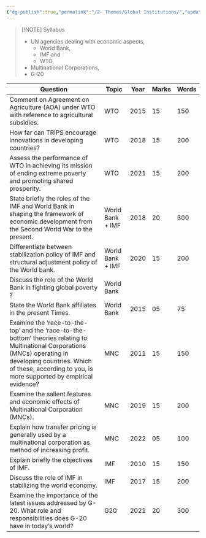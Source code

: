 ```yaml
---
{"dg-publish":true,"permalink":"/2- Themes/Global Institutions/","updated":"2025-01-01T21:15:12.963+05:30"}
---
```




> [!NOTE] Syllabus
> - UN agencies dealing with economic aspects,
> 	- World Bank, 
> 	- IMF and 
> 	- WTO, 
> - Multinational Corporations,
> - G-20

| Question                                                                                                                                                                                                                        | Topic            | Year | Marks | Words |
| ------------------------------------------------------------------------------------------------------------------------------------------------------------------------------------------------------------------------------- | ---------------- | ---- | ----- | ----- |
| Comment on Agreement on Agriculture (AOA) under WTO with reference to agricultural subsidies.                                                                                                                                   | WTO              | 2015 | 15    | 150   |
| How far can TRIPS encourage innovations in developing countries?                                                                                                                                                                | WTO              | 2018 | 15    | 200   |
| Assess the performance of WTO in achieving its mission of ending extreme poverty and promoting shared prosperity.                                                                                                               | WTO              | 2021 | 15    | 200   |
| State briefly the roles of the IMF and World Bank in shaping the framework of economic development from the Second World War to the present.                                                                                    | World Bank + IMF | 2018 | 20    | 300   |
| Differentiate between stabilization policy of IMF and structural adjustment policy of the World bank.                                                                                                                           | World Bank + IMF | 2020 | 15    | 200   |
| Discuss the role of the World Bank in fighting global poverty ?                                                                                                                                                                 | World Bank       |      |       |       |
| State the World Bank affiliates in the present Times.                                                                                                                                                                           | World Bank       | 2015 | 05    | 75    |
| Examine the ‘race-to-the-top’ and the ‘race-to-the-bottom’ theories relating to Multinational Corporations (MNCs) operating in developing countries. Which of these, according to you, is more supported by empirical evidence? | MNC              | 2011 | 15    | 150   |
| Examine the salient features and economic effects of Multinational Corporation (MNCs).                                                                                                                                          | MNC              | 2019 | 15    | 200   |
| Explain how transfer pricing is generally used by a multinational corporation as method of increasing profit.                                                                                                                   | MNC              | 2022 | 05    | 100   |
| Explain briefly the objectives of IMF.                                                                                                                                                                                          | IMF              | 2010 | 15    | 150   |
| Discuss the role of IMF in stabilizing the world economy.                                                                                                                                                                       | IMF              | 2017 | 15    | 200   |
| Examine the importance of the latest issues addressed by G-20. What role and responsibilities does G-20 have in today’s world?                                                                                                  | G20              | 2021 | 20    | 300   |

